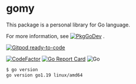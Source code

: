# gomy
 This package is a personal library for Go language.

For more information, see [![PkgGoDev](https://pkg.go.dev/badge/github.com/devlights/gomy)](https://pkg.go.dev/github.com/devlights/gomy) .

[![Gitpod ready-to-code](https://img.shields.io/badge/Gitpod-ready--to--code-blue?logo=gitpod)](https://gitpod.io/#https://github.com/devlights/gomy)

[![CodeFactor](https://www.codefactor.io/repository/github/devlights/gomy/badge/master)](https://www.codefactor.io/repository/github/devlights/gomy/overview/master)
[![Go Report Card](https://goreportcard.com/badge/github.com/devlights/gomy)](https://goreportcard.com/report/github.com/devlights/gomy)
![Go](https://github.com/devlights/gomy/workflows/Go/badge.svg?branch=master)

```sh
$ go version
go version go1.19 linux/amd64
```
